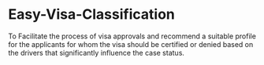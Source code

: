# Easy-Visa-Classification
To Facilitate the process of visa approvals and recommend a suitable profile for the applicants for whom the visa should be certified or denied based on the drivers that significantly influence the case status.
